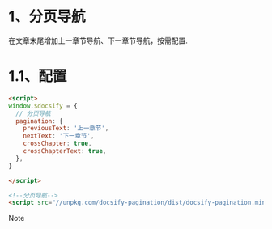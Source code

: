 # 1、分页导航
在文章末尾增加上一章节导航、下一章节导航，按需配置.

# 1.1、配置

```html
<script>
window.$docsify = {
  // 分页导航
  pagination: {
    previousText: '上一章节',
    nextText: '下一章节',
    crossChapter: true,
    crossChapterText: true,
  },
}

</script>

<!--分页导航-->
<script src="//unpkg.com/docsify-pagination/dist/docsify-pagination.min.js"></script>
```

> [!NOTE]
> [官方CDN]:
> [docsify-pagination](https://www.jsdelivr.com/package/npm/docsify-pagination)